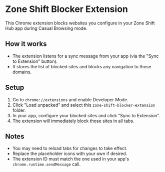 # Zone Shift Blocker Extension

This Chrome extension blocks websites you configure in your Zone Shift Hub app during Casual Browsing mode.

## How it works
- The extension listens for a sync message from your app (via the "Sync to Extension" button).
- It stores the list of blocked sites and blocks any navigation to those domains.

## Setup
1. Go to `chrome://extensions` and enable Developer Mode.
2. Click "Load unpacked" and select this `zone-shift-blocker-extension` folder.
3. In your app, configure your blocked sites and click "Sync to Extension".
4. The extension will immediately block those sites in all tabs.

## Notes
- You may need to reload tabs for changes to take effect.
- Replace the placeholder icons with your own if desired.
- The extension ID must match the one used in your app's `chrome.runtime.sendMessage` call.
